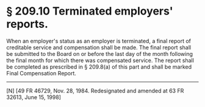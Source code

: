 # § 209.10   Terminated employers' reports.

When an employer's status as an employer is terminated, a final report of creditable service and compensation shall be made. The final report shall be submitted to the Board on or before the last day of the month following the final month for which there was compensated service. The report shall be completed as prescribed in § 209.8(a) of this part and shall be marked Final Compensation Report.



---

[N] [49 FR 46729, Nov. 28, 1984. Redesignated and amended at 63 FR 32613, June 15, 1998]





